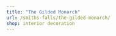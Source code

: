 ```yaml
---
title: "The Gilded Monarch"
url: /smiths-falls/the-gilded-monarch/
shop: interior decoration
---
```


